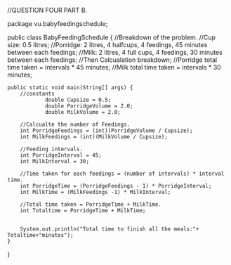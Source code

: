 //QUESTION FOUR PART B.

package vu.babyfeedingschedule;


public class BabyFeedingSchedule {
    //Breakdown of the problem.
    //Cup size: 0.5 litres;
    //Porridge: 2 litres, 4 halfcups, 4 feedings, 45 minutes between each feedings;
    //Milk: 2 litres, 4 full cups, 4 feedings, 30 minutes between each feedings;
    //Then Calcualation breakdown;
    //Porridge total time taken = intervals * 45 minutes;
    //Milk total time taken = intervals * 30 minutes;
             

    public static void main(String[] args) {
        //constants
                double Cupsize = 0.5;
                double PorridgeVolume = 2.0;
                double MilkVolume = 2.0;
                
        //Calcualte the number of Feedings.
        int PorridgeFeedings = (int)(PorridgeVolume / Cupsize);
        int MilkFeedings = (int)(MilkVolume / Cupsize);
        
        //Feeding intervals.
        int PorridgeInterval = 45;
        int MilkInterval = 30;
        
        //Time taken for each feedings = (number of intervals) * interval time.
        int PorridgeTime = (PorridgeFeedings - 1) * PorridgeInterval;
        int MilkTime = (MilkFeedings -1) * MilkInterval;
        
        //Total time taken = PorridgeTime + MilkTime.
        int Totaltime = PorridgeTime + MilkTime;
        
                                
        System.out.println("Total time to finish all the meals:"+ Totaltime+"minutes");
    }
}
